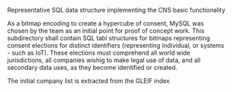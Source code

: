 Representative SQL data structure implementing the CNS basic functionality

As a bitmap encoding to create a hypercube of consent, MySQL was chosen by the team as an initial point for proof of concept work.
This subdirectory shall contain SQL tabl structures for bitmaps representing consent elections for distinct identifiers (representing individual, or systems - such as IoT). These elections must comprehend all world wide jurisdictions, all companies wishig to make legal use of data, and all secondary data uses, as they become identified or created.

The initial company list is extracted from the GLEIF index

